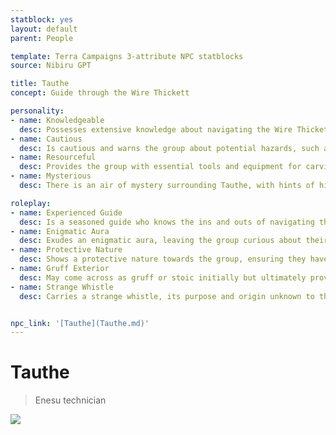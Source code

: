 ```yaml
---
statblock: yes
layout: default
parent: People

template: Terra Campaigns 3-attribute NPC statblocks
source: Nibiru GPT

title: Tauthe
concept: Guide through the Wire Thickett

personality:
- name: Knowledgeable
  desc: Possesses extensive knowledge about navigating the Wire Thickett and the dangers within.
- name: Cautious
  desc: Is cautious and warns the group about potential hazards, such as conducting wires and puddles.
- name: Resourceful
  desc: Provides the group with essential tools and equipment for carving a passage through the thickett.
- name: Mysterious
  desc: There is an air of mystery surrounding Tauthe, with hints of hidden knowledge or motives.

roleplay:
- name: Experienced Guide
  desc: Is a seasoned guide who knows the ins and outs of navigating the Wire Thickett.
- name: Enigmatic Aura
  desc: Exudes an enigmatic aura, leaving the group curious about their true intentions or background.
- name: Protective Nature
  desc: Shows a protective nature towards the group, ensuring they have the necessary tools and cautionary advice.
- name: Gruff Exterior
  desc: May come across as gruff or stoic initially but ultimately proves to be a reliable and trustworthy guide.
- name: Strange Whistle
  desc: Carries a strange whistle, its purpose and origin unknown to the group.


npc_link: '[Tauthe](Tauthe.md)'
---
```

# Tauthe

> Enesu technician

![](https://i.imgur.com/zR4JQ9r.png)

